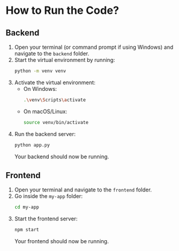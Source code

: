 
# How to Run the Code?

## Backend

1. Open your terminal (or command prompt if using Windows) and navigate to the `backend` folder.
2. Start the virtual environment by running:
   ```sh
   python -m venv venv
   ```
3. Activate the virtual environment:
   - On Windows:
     ```sh
     .\venv\Scripts\activate
     ```
   - On macOS/Linux:
     ```sh
     source venv/bin/activate
     ```
4. Run the backend server:
   ```sh
   python app.py
   ```
   Your backend should now be running.

## Frontend

1. Open your terminal and navigate to the `frontend` folder.
2. Go inside the `my-app` folder:
   ```sh
   cd my-app
   ```
3. Start the frontend server:
   ```sh
   npm start
   ```
   Your frontend should now be running.
